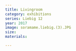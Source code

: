 ```yaml
---
title: Livingroom  
category: exhibitions
series: Liebig 12
year: 2017
image: soramame.liebig.(3).JPG
size: 
materials: 

---
```


